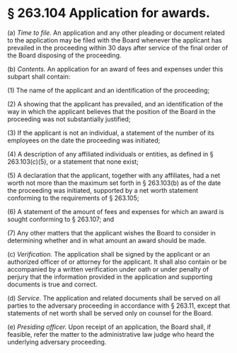 # § 263.104   Application for awards.

(a) *Time to file.* An application and any other pleading or document related to the application may be filed with the Board whenever the applicant has prevailed in the proceeding within 30 days after service of the final order of the Board disposing of the proceeding. 


(b) *Contents.* An application for an award of fees and expenses under this subpart shall contain: 


(1) The name of the applicant and an identification of the proceeding;


(2) A showing that the applicant has prevailed, and an identification of the way in which the applicant believes that the position of the Board in the proceeding was not substantially justified; 


(3) If the applicant is not an individual, a statement of the number of its employees on the date the proceeding was initiated; 


(4) A description of any affiliated individuals or entities, as defined in § 263.103(c)(5), or a statement that none exist; 


(5) A declaration that the applicant, together with any affiliates, had a net worth not more than the maximum set forth in § 263.103(b) as of the date the proceeding was initiated, supported by a net worth statement conforming to the requirements of § 263.105;


(6) A statement of the amount of fees and expenses for which an award is sought conforming to § 263.107; and


(7) Any other matters that the applicant wishes the Board to consider in determining whether and in what amount an award should be made. 


(c) *Verification.* The application shall be signed by the applicant or an authorized officer of or attorney for the applicant. It shall also contain or be accompanied by a written verification under oath or under penalty of perjury that the information provided in the application and supporting documents is true and correct. 


(d) *Service.* The application and related documents shall be served on all parties to the adversary proceeding in accordance with § 263.11, except that statements of net worth shall be served only on counsel for the Board. 


(e) *Presiding officer.* Upon receipt of an application, the Board shall, if feasible, refer the matter to the administrative law judge who heard the underlying adversary proceeding.




